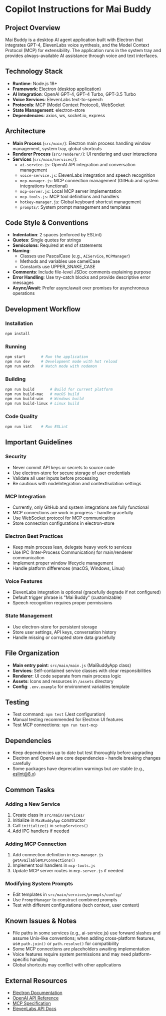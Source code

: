 # Copilot Instructions for Mai Buddy

## Project Overview
Mai Buddy is a desktop AI agent application built with Electron that integrates GPT-4, ElevenLabs voice synthesis, and the Model Context Protocol (MCP) for extensibility. The application runs in the system tray and provides always-available AI assistance through voice and text interfaces.

## Technology Stack
- **Runtime**: Node.js 18+
- **Framework**: Electron (desktop application)
- **AI Integration**: OpenAI GPT-4, GPT-4 Turbo, GPT-3.5 Turbo
- **Voice Services**: ElevenLabs text-to-speech
- **Protocols**: MCP (Model Context Protocol), WebSocket
- **State Management**: electron-store
- **Dependencies**: axios, ws, socket.io, express

## Architecture
- **Main Process** (`src/main/`): Electron main process handling window management, system tray, global shortcuts
- **Renderer Process** (`src/renderer/`): UI rendering and user interactions
- **Services** (`src/main/services/`):
  - `ai-service.js`: OpenAI API integration and conversation management
  - `voice-service.js`: ElevenLabs integration and speech recognition
  - `mcp-manager.js`: MCP connection management (GitHub and system integrations functional)
  - `mcp-server.js`: Local MCP server implementation
  - `mcp-tools.js`: MCP tool definitions and handlers
  - `hotkey-manager.js`: Global keyboard shortcut management
  - `prompts/`: System prompt management and templates

## Code Style & Conventions
- **Indentation**: 2 spaces (enforced by ESLint)
- **Quotes**: Single quotes for strings
- **Semicolons**: Required at end of statements
- **Naming**: 
  - Classes use PascalCase (e.g., `AIService`, `MCPManager`)
  - Methods and variables use camelCase
  - Constants use UPPER_SNAKE_CASE
- **Comments**: Include file-level JSDoc comments explaining purpose
- **Error Handling**: Use try-catch blocks and provide descriptive error messages
- **Async/Await**: Prefer async/await over promises for asynchronous operations

## Development Workflow

### Installation
```bash
npm install
```

### Running
```bash
npm start       # Run the application
npm run dev     # Development mode with hot reload
npm run watch   # Watch mode with nodemon
```

### Building
```bash
npm run build       # Build for current platform
npm run build-mac   # macOS build
npm run build-win   # Windows build
npm run build-linux # Linux build
```

### Code Quality
```bash
npm run lint    # Run ESLint
```

## Important Guidelines

### Security
- Never commit API keys or secrets to source code
- Use electron-store for secure storage of user credentials
- Validate all user inputs before processing
- Be cautious with nodeIntegration and contextIsolation settings

### MCP Integration
- Currently, only GitHub and system integrations are fully functional
- MCP connections are work in progress - handle gracefully
- Use WebSocket protocol for MCP communication
- Store connection configurations in electron-store

### Electron Best Practices
- Keep main process lean, delegate heavy work to services
- Use IPC (Inter-Process Communication) for main/renderer communication
- Implement proper window lifecycle management
- Handle platform differences (macOS, Windows, Linux)

### Voice Features
- ElevenLabs integration is optional (gracefully degrade if not configured)
- Default trigger phrase is "Mai Buddy" (customizable)
- Speech recognition requires proper permissions

### State Management
- Use electron-store for persistent storage
- Store user settings, API keys, conversation history
- Handle missing or corrupted store data gracefully

## File Organization
- **Main entry point**: `src/main/main.js` (MaiBuddyApp class)
- **Services**: Self-contained service classes with clear responsibilities
- **Renderer**: UI code separate from main process logic
- **Assets**: Icons and resources in `/assets` directory
- **Config**: `.env.example` for environment variables template

## Testing
- Test command: `npm test` (Jest configuration)
- Manual testing recommended for Electron UI features
- Test MCP connections: `npm run test-mcp`

## Dependencies
- Keep dependencies up to date but test thoroughly before upgrading
- Electron and OpenAI are core dependencies - handle breaking changes carefully
- Some packages have deprecation warnings but are stable (e.g., eslint@8.x)

## Common Tasks

### Adding a New Service
1. Create class in `src/main/services/`
2. Initialize in `MaiBuddyApp` constructor
3. Call `initialize()` in `setupServices()`
4. Add IPC handlers if needed

### Adding MCP Connection
1. Add connection definition in `mcp-manager.js` `getAvailableMCPConnections()`
2. Implement tool handlers in `mcp-tools.js`
3. Update MCP server routes in `mcp-server.js` if needed

### Modifying System Prompts
- Edit templates in `src/main/services/prompts/config/`
- Use `PromptManager` to construct combined prompts
- Test with different configurations (tech context, user context)

## Known Issues & Notes
- File paths in some services (e.g., ai-service.js) use forward slashes and assume Unix-like conventions; when adding cross-platform features, use `path.join()` or `path.resolve()` for compatibility
- Some MCP connections are placeholders awaiting implementation
- Voice features require system permissions and may need platform-specific handling
- Global shortcuts may conflict with other applications

## External Resources
- [Electron Documentation](https://www.electronjs.org/docs)
- [OpenAI API Reference](https://platform.openai.com/docs/api-reference)
- [MCP Specification](https://modelcontextprotocol.io/)
- [ElevenLabs API Docs](https://elevenlabs.io/docs)
